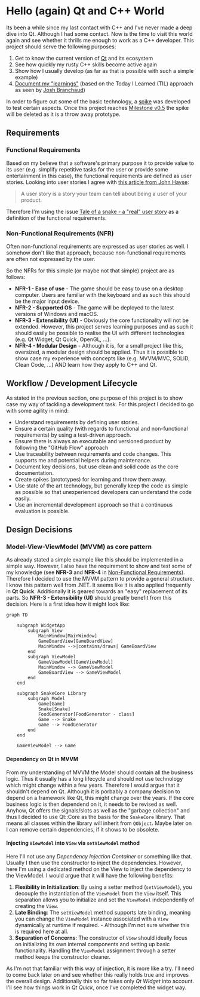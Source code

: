 # Hello (again) Qt and C++ World
Its been a while since my last contact with C++ and I've never made a deep dive into Qt. Although I had some contact. Now is the time to visit this world again and see whether it thrills me enough to work as a C++ developer. This project should serve the following purposes:
1. Get to know the current version of [Qt](https://www.qt.io/) and its ecosystem
2. See how quickly my rusty C++ skills become active again
3. Show how I usually develop (as far as that is possible with such a simple example)
4. [Document my "learnings"](today-i-learned.md) (based on the Today I Learned (TIL) approach as seen by [Josh Branchaud](https://github.com/jbranchaud/til))

In order to figure out some of the basic technology, a [spike](https://github.com/suchja/awesome-qt-snake-spike) was developed to test certain aspects. Once this project reaches [Milestone v0.5](https://github.com/suchja/awesome-qt-snake/milestones) the spike will be deleted as it is a throw away prototype.

## Requirements
### Functional Requirements
Based on my believe that a software's primary purpose it to provide value to its user (e.g. simplify repetitive tasks for the user or provide some entertainment in this case), the functional requirements are defined as user stories. Looking into user stories I agree with [this article from John Hayse](https://johnhayes.medium.com/the-forgotten-agility-of-user-stories-d24bde0f8b0a):
> A user story is a story your team can tell about being a user of your product.

Therefore I'm using the issue [Tale of a snake - a "real" user story](https://github.com/suchja/awesome-qt-snake/issues/1) as a definition of the functional requirements.

### Non-Functional Requirements (NFR)
Often non-functional requirements are expressed as user stories as well. I somehow don't like that approach, because non-functional requirements are often not expressed by the user.

So the NFRs for this simple (or maybe not that simple) project are as follows:

- **NFR-1 - Ease of use** - The game should be easy to use on a desktop computer. Users are familiar with the keyboard and as such this should be the major input device.
- **NFR-2 - Supported OS** - The game will be deployed to the latest versions of Windows and macOS.
- **NFR-3 - Extensibility (UI)** - Obviously the core functionality will not be extended. However, this project serves learning purposes and as such it should easily be possible to realise the UI with different technologies (e.g. Qt Widget, Qt Quick, OpenGL, ...).
- **NFR-4 - Modular Design** - Although it is, for a small project like this, oversized, a modular design should be applied. Thus it is possible to show case my experience with concepts like (e.g. MVVM/MVC, SOLID, Clean Code, ...) AND learn how they apply to C++ and Qt.

## Workflow / Development Lifecycle
As stated in the previous section, one purpose of this project is to show case my way of tackling a development task. For this project I decided to go with some agility in mind:
- Understand requirements by defining user stories.
- Ensure a certain quality (with regards to functional and non-functional requirements) by using a test-driven approach.
- Ensure there is always an executable and versioned product by following the "GitHub Flow" approach
- Use traceability between requirements and code changes. This supports me and potential helpers during maintenance.
- Document key decisions, but use clean and solid code as the core documentation.
- Create spikes (prototypes) for learning and throw them away.
- Use state of the art technology, but generally keep the code as simple as possible so that unexperienced developers can understand the code easily.
- Use an incremental development approach so that a continuous evaluation is possible.

## Design Decisions
### Model-View-ViewModel (MVVM) as core pattern
As already stated a simple example like this should be implemented in a simple way. However, I also have the requirement to show and test some of my knowledge (see **NFR-3** and **NFR-4** in [Non-Functional Requirements](#non-functional-requirements-nfr)). Therefore I decided to use the MVVM pattern to provide a general structure. I know this pattern well from .NET. It seems like it is also applied frequently in **Qt Quick**. Additionally it is geared towards an "easy" replacement of its parts. So **NFR-3 - Extensibility (UI)** should greatly benefit from this decision. Here is a first idea how it might look like:
```mermaid
graph TD

    subgraph WidgetApp
        subgraph View
            MainWindow[MainWindow]
            GameBoardView[GameBoardView]
            MainWindow -->|contains/draws| GameBoardView
        end
        subgraph ViewModel
            GameViewModel[GameViewModel]
            MainWindow --> GameViewModel
            GameBoardView --> GameViewModel
        end
    end

    subgraph SnakeCore Library
        subgraph Model
            Game[Game]
            Snake[Snake]
            FoodGenerator[FoodGenerator - class]
            Game --> Snake
            Game --> FoodGenerator
        end
    end

    GameViewModel --> Game
```

#### Dependency on Qt in MVVM
From my understanding of MVVM the Model should contain all the business logic. Thus it usually has a long lifecycle and should not use technology which might change within a few years. Therefore I would argue that it shouldn't depend on Qt. Although it is porbably a company decision to depend on a framework like Qt, this might change over the years. If the core business logic is then dependend on it, it needs to be revised as well.
Anyhow, Qt offers the signals/slots as well as the "garbage collection" and thus I decided to use Qt::Core as the basis for the `SnakeCore` library. That means all classes within the library will inherit from `QObject`. Maybe later on I can remove certain dependencies, if it shows to be obsolete.

#### Injecting `ViewModel` into `View` via `setViewModel` method
Here I'll not use any *Dependency Injection Container* or something like that. Usually I then use the constructor to inject the dependencies. However, here I'm using a dedicated method on the View to inject the dependency to the ViewModel. I would argue that it will have the following benefits:
1. **Flexibility in Initialization**: By using a setter method (`setViewModel`), you decouple the instantiation of the `ViewModel` from the `View` itself. This separation allows you to initialize and set the `ViewModel` independently of creating the `View`.
2. **Late Binding**: The `setViewModel` method supports late binding, meaning you can change the `ViewModel` instance associated with a `View` dynamically at runtime if required. - Although I'm not sure whether this is required here at all.
3. **Separation of Concerns**: The constructor of `View` should ideally focus on initializing its own internal components and setting up basic functionality. Handling the `ViewModel` assignment through a setter method keeps the constructor cleaner.

As I'm not that familiar with this way of injection, it is more like a try. I'll need to come back later on and see whether this really holds true and improves the overall design. Additionally this so far takes only *Qt Widget* into account. I'll see how things work in *Qt Quick*, once I've completed the widget way.
